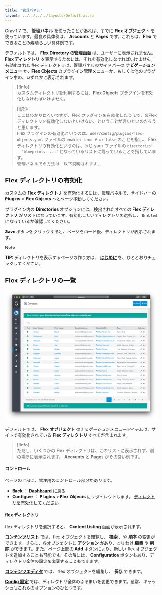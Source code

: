 ```yaml
---
title: "管理パネル"
layout: ../../../../layouts/Default.astro
---
```


Grav 1.7 で、 **管理パネル** を使ったことがあれば、すでに **Flex オブジェクト** を使っています。最良の具体例は、 **Accounts** と **Pages** です。これらは、**Flex** でできることの素晴らしい具体例です。

デフォルトでは、 **Flex Directory の管理画面** は、ユーザーに表示されません。 **Flex ディレクトリ** を表示するためには、それを有効化しなければいけません。有効化された flex ディレクトリは、管理パネルのサイドバーの **ナビゲーションメニュー** か、**Flex Objects** のプラグイン管理メニューか、もしくは他のプラグイン中の、いずれかに表示されます。

> [!Info]  
> カスタムディレクトリを利用するには、**Flex Objects** プラグインを有効化しなければいけません。

> [!訳注]  
> ここはわかりにくいですが、Flex プラグインを有効化したうえで、各Flex ディレクトリを有効化しないといけない、ということが言いたいのだろうと思います。  
> Flex プラグインの有効化というのは、`user/config/plugins/flex-objects.yaml` ファイルの `enable: true # or false` のことを指し、 Flex ディレクトリの有効化というのは、同じ yaml ファイルの `directories: - 'blueprints: ...'` となっているリストに載っていることを指しています。  
> 管理パネルでの方法は、以下説明されます。

<h2 id="enabling-a-directory">Flex ディレクトリの有効化</h2>

カスタムの **Flex ディレクトリ** を有効化するには、管理パネルで、サイドバーの **Plugins** > **Flex Objects** へとページ移動してください。

プラグイン内の **Directories** オプションには、検出されたすべての **Flex ディレクトリ** がリストになっています。有効化したいディレクトリを選択し、 `Enabled` になっているか確認してください。

**Save** ボタンをクリックすると、ページをロード後、ディレクトリが表示されます。

> [!Note]  
> **TIP:** ディレクトリを表示するページの作り方は、 **[はじめに](./01.introduction/)** を、ひととおりチェックしてください。

<h2 id="directory-listing">Flex ディレクトリの一覧</h2>

![Directories View](./01.views-list/flex-objects-list.png)

デフォルトでは、 **Flex オブジェクト** のナビゲーションメニューアイテムは、サイトで有効化されている **Flex ディレクトリ** すべてが含まれます。

> [!Info]  
> ただし、いくつかの Flex ディレクトリは、このリストに表示されず、別の場所に表示されます。 **Accounts** と **Pages** がその良い例です。

<h4 id="controls">コントロール</h4>

ページの上部に、管理用のコントロール部分があります。

- **Back** ： **[Dashboard](../../../05.admin-panel/02.dashboard/)** に戻る 
- **Configure** ：  **Plugins** > **Flex Objects** にリダイレクトします。 [ディレクトリを有効化してください](#enabling-a-directory)

<h4 id="directories">flex ディレクトリ</h4>

flex ディレクトリを選択すると、 **Content Listing** 画面が表示されます。


**[コンテンツリスト](./01.views-list/)** では、flex オブジェクトを閲覧し、 **検索** 、や **順序** の変更ができます。さらに、各オブジェクトに **アクション** があり、とりわけ **編集** や **削除** ができます。また、ページ上部の **Add** ボタンにより、新しい flex オブジェクトを追加することも可能です。その隣には、 **Configuration** ボタンもあり、ディレクトリ全体の設定を変更することもできます。

**[コンテンツエディタ](./02.views-edit/)** では、 flex オブジェクトを編集し、 **保存** できます。

**[Config 設定](./03.configuration/)** では、ディレクトリ全体のふるまいを変更できます。通常、キャッシュもこれらのオプションのひとつです。

